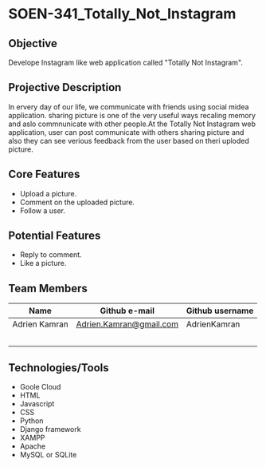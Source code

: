 
# SOEN-341_Totally_Not_Instagram

## Objective 

Develope Instagram like web application called "Totally Not Instagram".

## Projective Description

In ervery day of our life, we communicate with friends using social midea application. sharing picture is one of the very useful
ways recaling memory and aslo commnunicate with other people.At the Totally Not Instagram web application, user can post communicate with 
others sharing picture and also they can see verious feedback from the user based on theri uploded picture.

## Core Features

* Upload a picture.
* Comment on the uploaded picture.
* Follow a user.

## Potential Features

* Reply to comment.
* Like a picture.

## Team Members

| Name                          | Github e-mail                                       | Github username    
|--------------------           |-------------------------------                      |-----------------
| Adrien Kamran                 | Adrien.Kamran@gmail.com                             | AdrienKamran
|                               |                                                     |
|                               |                                                     |
|                               |                                                     |
|                               |                                                     |
|                               |                                                     |

## Technologies/Tools

* Goole Cloud
* HTML
* Javascript
* CSS
* Python
* Django framework
* XAMPP
* Apache
* MySQL or SQLite
